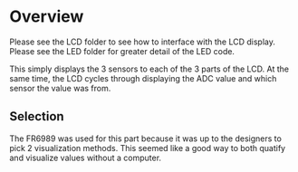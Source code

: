 # Overview
Please see the LCD folder to see how to interface with the LCD display. Please see the LED folder for greater detail of the LED code.

This simply displays the 3 sensors to each of the 3 parts of the LCD. At the same time, the LCD cycles through displaying the ADC value and which sensor the value was from.


## Selection
The FR6989 was used for this part because it was up to the designers to pick 2 visualization methods. This seemed like a good way to both quatify and visualize values without a computer.
